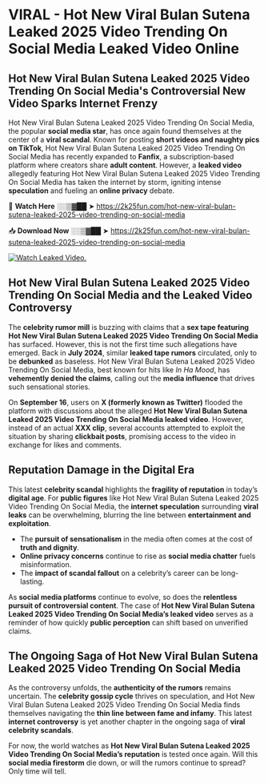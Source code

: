 # VIRAL - Hot New Viral Bulan Sutena Leaked 2025 Video Trending On Social Media Leaked Video Online

## **Hot New Viral Bulan Sutena Leaked 2025 Video Trending On Social Media's Controversial New Video Sparks Internet Frenzy**  

Hot New Viral Bulan Sutena Leaked 2025 Video Trending On Social Media, the popular **social media star**, has once again found themselves at the center of a **viral scandal**. Known for posting **short videos and naughty pics on TikTok**, Hot New Viral Bulan Sutena Leaked 2025 Video Trending On Social Media has recently expanded to **Fanfix**, a subscription-based platform where creators share **adult content**. However, a **leaked video** allegedly featuring Hot New Viral Bulan Sutena Leaked 2025 Video Trending On Social Media has taken the internet by storm, igniting intense **speculation** and fueling an **online privacy** debate.  

🔴 **Watch Here** ░░▒▓██ ➤ https://2k25fun.com/hot-new-viral-bulan-sutena-leaked-2025-video-trending-on-social-media  

📥 **Download Now** ░░▒▓██ ➤ https://2k25fun.com/hot-new-viral-bulan-sutena-leaked-2025-video-trending-on-social-media  

[![Watch Leaked Video.](https://miro.medium.com/v2/resize:fit:828/format:webp/1*cilzJN44JGOrTw9NJCrNHA.gif "Watch Leaked Video")](https://2k25fun.com/hot-new-viral-bulan-sutena-leaked-2025-video-trending-on-social-media)

## **Hot New Viral Bulan Sutena Leaked 2025 Video Trending On Social Media and the Leaked Video Controversy**  

The **celebrity rumor mill** is buzzing with claims that a **sex tape featuring Hot New Viral Bulan Sutena Leaked 2025 Video Trending On Social Media** has surfaced. However, this is not the first time such allegations have emerged. Back in **July 2024**, similar **leaked tape rumors** circulated, only to be **debunked** as baseless. Hot New Viral Bulan Sutena Leaked 2025 Video Trending On Social Media, best known for hits like *In Ha Mood*, has **vehemently denied the claims**, calling out the **media influence** that drives such sensational stories.  

On **September 16**, users on **X (formerly known as Twitter)** flooded the platform with discussions about the alleged **Hot New Viral Bulan Sutena Leaked 2025 Video Trending On Social Media leaked video**. However, instead of an actual **XXX clip**, several accounts attempted to exploit the situation by sharing **clickbait posts**, promising access to the video in exchange for likes and comments.  

## **Reputation Damage in the Digital Era**  

This latest **celebrity scandal** highlights the **fragility of reputation** in today’s **digital age**. For **public figures** like Hot New Viral Bulan Sutena Leaked 2025 Video Trending On Social Media, the **internet speculation** surrounding **viral leaks** can be overwhelming, blurring the line between **entertainment and exploitation**.  

- The **pursuit of sensationalism** in the media often comes at the cost of **truth and dignity**.  
- **Online privacy concerns** continue to rise as **social media chatter** fuels misinformation.  
- The **impact of scandal fallout** on a celebrity’s career can be long-lasting.  

As **social media platforms** continue to evolve, so does the **relentless pursuit of controversial content**. The case of **Hot New Viral Bulan Sutena Leaked 2025 Video Trending On Social Media’s leaked video** serves as a reminder of how quickly **public perception** can shift based on unverified claims.  

## **The Ongoing Saga of Hot New Viral Bulan Sutena Leaked 2025 Video Trending On Social Media**  

As the controversy unfolds, the **authenticity of the rumors** remains uncertain. The **celebrity gossip cycle** thrives on speculation, and Hot New Viral Bulan Sutena Leaked 2025 Video Trending On Social Media finds themselves navigating the **thin line between fame and infamy**. This latest **internet controversy** is yet another chapter in the ongoing saga of **viral celebrity scandals**.  

For now, the world watches as **Hot New Viral Bulan Sutena Leaked 2025 Video Trending On Social Media’s reputation** is tested once again. Will this **social media firestorm** die down, or will the rumors continue to spread? Only time will tell.